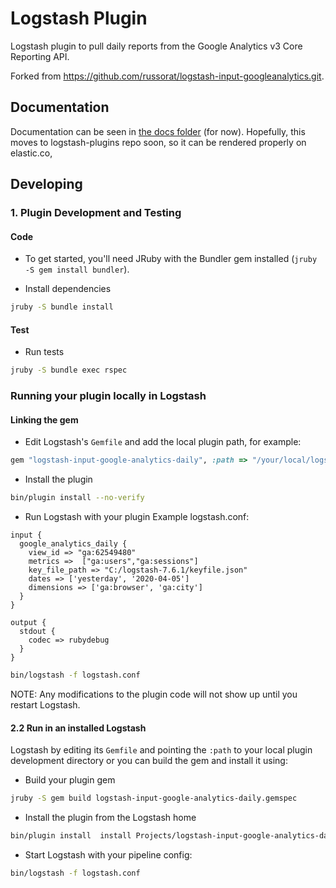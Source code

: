 # Logstash Plugin

Logstash plugin to pull daily reports from the Google Analytics v3 Core Reporting API.

Forked from https://github.com/russorat/logstash-input-googleanalytics.git.

## Documentation

Documentation can be seen in [the docs folder](https://github.com/DeimosCloud/logstash-input-google-analytics-daily/blob/master/docs/index.asciidoc) (for now). Hopefully, this moves to logstash-plugins repo soon, so it can be rendered properly on elastic.co, 

## Developing

### 1. Plugin Development and Testing

#### Code
- To get started, you'll need JRuby with the Bundler gem installed (`jruby -S gem install bundler`).

- Install dependencies

```sh
jruby -S bundle install
```

#### Test

- Run tests

```sh
jruby -S bundle exec rspec
```

### Running your plugin locally in Logstash

#### Linking the gem

- Edit Logstash's `Gemfile` and add the local plugin path, for example:

```ruby
gem "logstash-input-google-analytics-daily", :path => "/your/local/logstash-input-googleanalytics"
```

- Install the plugin
```sh
bin/plugin install --no-verify
```
- Run Logstash with your plugin
Example logstash.conf:

```
input {
  google_analytics_daily {
    view_id => "ga:62549480"
    metrics =>  ["ga:users","ga:sessions"]
    key_file_path => "C:/logstash-7.6.1/keyfile.json"
    dates => ['yesterday', '2020-04-05']
    dimensions => ['ga:browser', 'ga:city']
  }
}

output {
  stdout {
    codec => rubydebug
  }
}
```

```sh
bin/logstash -f logstash.conf
```

NOTE: Any modifications to the plugin code will not show up until you restart Logstash.

#### 2.2 Run in an installed Logstash

 Logstash by editing its `Gemfile` and pointing the `:path` to your local plugin development directory or you can build the gem and install it using:

- Build your plugin gem
```sh
jruby -S gem build logstash-input-google-analytics-daily.gemspec
```
- Install the plugin from the Logstash home
```sh
bin/plugin install  install Projects/logstash-input-google-analytics-daily/logstash-input-google-analytics-daily-1.0.0.gem
```
- Start Logstash with your pipeline config:

```sh
bin/logstash -f logstash.conf
```